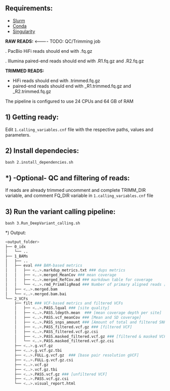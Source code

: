 ## Requirements:
* [Slurm](https://slurm.schedmd.com)
* [Conda](https://docs.conda.io)
* [Singularity](https://singularity-userdoc.readthedocs.io/en/latest/index.html)

**RAW READS:** 
<---- TODO: QC/Trimming job 

. PacBio HiFi reads should end with .fq.gz

. Illumina paired-end reads should end with .R1.fq.gz and .R2.fq.gz

**TRIMMED READS:**

* HiFi reads should end with .trimmed.fq.gz
* paired-end reads should end with _R1.trimmed.fq.gz and _R2.trimmed.fq.gz


The pipeline is configured to use 24 CPUs and 64 GB of RAM

## 1) Getting ready:
Edit `1.calling_variables.cnf` file with the respective paths, values and parameters.

## 2) Install dependecies:
```
bash 2.install_dependencies.sh
```

## *) -Optional- QC and filtering of reads:
If reads are already trimmed uncomment and complete TRIMM_DIR variable, and comment FQ_DIR variable in `1.calling_variables.cnf` file

## 3) Run the variant calling pipeline:
```
bash 3.Run_DeepVariant_calling.sh
```


*) Output:

```bash
<output_folder>
├── 0_idx
│   └── ..
├── 1_BAMs
│   ├── ..
│   ├── eval ### BAM-based metrics
│   │   ├── <..>.markdup_metrics.txt ### dups metrics
│   │   ├── <..>.merged_MeanCov ### mean coverage
│   │   ├── <..>.merged_RefCov.md ### markdown table for coverage
│   │   └── <..>.rmd_PrimAligRead ### Number of primary aligned reads [CHECK THIS, it's counting dups?]
│   ├── <..>.merged.bam
│   └── <..>.merged.bam.bai
└── 2_VCFs
    ├── filt ### VCF-based metrics and filtered VCFs
    │   ├── <..>.PASS.lqual ### [site quality]
    │   ├── <..>.PASS.ldepth.mean  ### [mean coverage depth per site]
    │   ├── <..>.PASS.vcf_meanCov ### [Mean and SD coverage]
    │   ├── <..>.PASS_snps_amount ### [Amount of total and filtered SNPs]
    │   ├── <..>.PASS_filtered.vcf.gz ### [filtered VCF]
    │   ├── <..>.PASS_filtered.vcf.gz.csi
    │   ├── <..>.PASS.masked_filtered.vcf.gz ### [filtered & masked VCF]
    │   └── <..>.PASS.masked_filtered.vcf.gz.csi
    ├── <..>.g.vcf.gz
    ├── <..>.g.vcf.gz.tbi
    ├── <..>.FULL.g.vcf.gz  ### [base pair resolution gVCF]
    ├── <..>.FULL.g.vcf.gz.csi
    ├── <..>.vcf.gz
    ├── <..>.vcf.gz.tbi
    ├── <..>.PASS.vcf.gz ### [unfiltered VCF]
    ├── <..>.PASS.vcf.gz.csi
    └── <..>.visual_report.html
```

